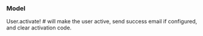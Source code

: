 ### Model

User.activate! # will make the user active, send success email if configured, and clear activation code.